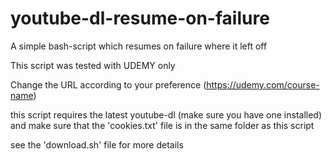 # youtube-dl-resume-on-failure
A simple bash-script which resumes on failure where it left off

This script was tested with UDEMY only

Change the URL according to your preference (https://udemy.com/course-name)

this script requires the latest youtube-dl (make sure you have one installed) and make sure that the 'cookies.txt' file is in the same folder as this script

see the 'download.sh' file for more details
